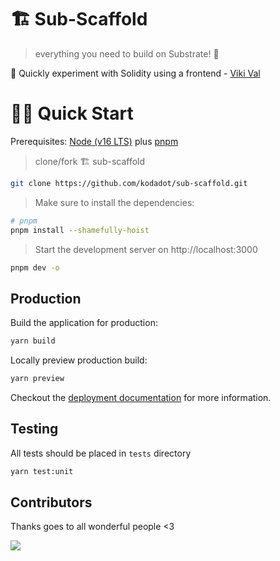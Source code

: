 # 🏗 Sub-Scaffold

> everything you need to build on Substrate! 🚀

🧪 Quickly experiment with Solidity using a frontend - [Viki Val](https://github.com/vikiival)


# 🏄‍♂️ Quick Start

Prerequisites: [Node (v16 LTS)](https://nodejs.org/en/download/) plus [pnpm](https://pnpm.io)

> clone/fork 🏗 sub-scaffold

```bash
git clone https://github.com/kodadot/sub-scaffold.git
```
> Make sure to install the dependencies:

```bash
# pnpm
pnpm install --shamefully-hoist
```

> Start the development server on http://localhost:3000

```bash
pnpm dev -o
```

## Production

Build the application for production:

```bash
yarn build
```

Locally preview production build:

```bash
yarn preview
```

Checkout the [deployment documentation](https://v3.nuxtjs.org/guide/deploy/presets) for more information.

## Testing

All tests should be placed in `tests` directory

```bash
yarn test:unit 
```

## Contributors

Thanks goes to all wonderful people <3

<img src="https://contrib.rocks/image?repo=kodadot/sub-scaffold" />
